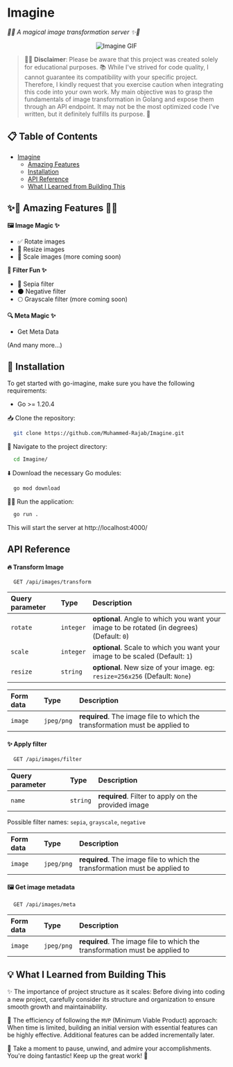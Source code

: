 # Imagine

_🌄✨ A magical image transformation server ✨🌄_

<p align="center">
    <img src="https://media3.giphy.com/media/26BRKOtNgpAqlnxf2/giphy.gif?cid=ecf05e47n0poatxkof4fxyp70qpbqbq70xop2h8n9c6fa86x&ep=v1_gifs_search&rid=giphy.gif&ct=g" alt="Imagine GIF">
</p>

> 🌟💡 **Disclaimer**: Please be aware that this project was created solely for educational purposes. 📚 While I've strived for code quality, I cannot guarantee its compatibility with your specific project. Therefore, I kindly request that you exercise caution when integrating this code into your own work. My main objective was to grasp the fundamentals of image transformation in Golang and expose them through an API endpoint. It may not be the most optimized code I've written, but it definitely fulfills its purpose. 🎯

## 📋 Table of Contents

- [Imagine](#imagine)
  - [Amazing Features](#-amazing-features-)
  - [Installation](#-installation)
  - [API Reference](#api-reference)
  - [What I Learned from Building This](#-what-i-learned-from-building-this)

## ✨🌟 Amazing Features 🌟✨

**🖼️ Image Magic ✨**

- ✅ Rotate images
- 📏 Resize images
- 📐 Scale images
  (more coming soon)

**🌈 Filter Fun ✨**

- 🌻 Sepia filter
- 🌑 Negative filter
- 🌕 Grayscale filter
  (more coming soon)

**🔍 Meta Magic ✨**

- Get Meta Data

(And many more...)

## 🚀 Installation

To get started with go-imagine, make sure you have the following requirements:

- Go >= 1.20.4

📥 Clone the repository:

```bash
  git clone https://github.com/Muhammed-Rajab/Imagine.git
```

📂 Navigate to the project directory:

```bash
  cd Imagine/
```

⬇️ Download the necessary Go modules:

```bash
  go mod download
```

🏃‍♀️ Run the application:

```bash
  go run .
```

This will start the server at http://localhost:4000/

## API Reference

#### 🔥 Transform Image

```http
  GET /api/images/transform
```

| Query parameter | Type      | Description                                                                                |
| :-------------- | :-------- | :----------------------------------------------------------------------------------------- |
| `rotate`        | `integer` | **optional**. Angle to which you want your image to be rotated (in degrees) (Default: `0`) |
| `scale`         | `integer` | **optional**. Scale to which you want your image to be scaled (Default: `1`)               |
| `resize`        | `string`  | **optional**. New size of your image. eg: `resize=256x256` (Default: `None`)               |

| Form data | Type       | Description                                                                 |
| :-------- | :--------- | :-------------------------------------------------------------------------- |
| `image`   | `jpeg/png` | **required**. The image file to which the transformation must be applied to |

#### ✨ Apply filter

```http
  GET /api/images/filter
```

| Query parameter | Type     | Description                                         |
| :-------------- | :------- | :-------------------------------------------------- |
| `name`          | `string` | **required**. Filter to apply on the provided image |

Possible filter names: `sepia`, `grayscale`, `negative`

| Form data | Type       | Description                                                                 |
| :-------- | :--------- | :-------------------------------------------------------------------------- |
| `image`   | `jpeg/png` | **required**. The image file to which the transformation must be applied to |

#### 🖼️ Get image metadata

```http
  GET /api/images/meta
```

| Form data | Type       | Description                                                                 |
| :-------- | :--------- | :-------------------------------------------------------------------------- |
| `image`   | `jpeg/png` | **required**. The image file to which the transformation must be applied to |

## 💡 What I Learned from Building This

✨ The importance of project structure as it scales: Before diving into coding a new project, carefully consider its structure and organization to ensure smooth growth and maintainability.

🚀 The efficiency of following the `MVP` (Minimum Viable Product) approach: When time is limited, building an initial version with essential features can be highly effective. Additional features can be added incrementally later.

🌿 Take a moment to pause, unwind, and admire your accomplishments. You're doing fantastic! Keep up the great work! 🎉
